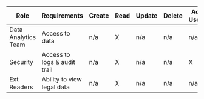 | Role | Requirements |  Create |  Read  | Update | Delete | Add Users  | Security Level |
| ---- | ------------ | ------- | ------ | ------ | ------ | ---------- | -------------- |
| Data Analytics Team | Access to data | n/a | X | n/a | n/a | n/a | Medium |
| Security | Access to logs & audit trail | n/a | X | n/a | n/a | X | High |
| Ext Readers | Ability to view legal data | n/a | X | n/a | n/a | n/a | Low |